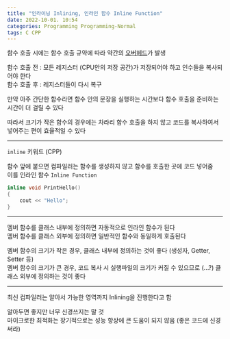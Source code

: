 ```yaml
---
title: "인라이닝 Inlining, 인라인 함수 Inline Function"
date: 2022-10-01. 10:54
categories: Programming Programming-Normal
tags: C CPP
---
```


함수 호출 시에는 함수 호출 규약에 따라 약간의 [오버헤드](https://ttmdacl.github.io/posts/Overhead/)가 발생  

함수 호출 전 : 모든 레지스터 (CPU안의 저장 공간)가 저장되어야 하고 인수들을 복사되어야 한다  
함수 호출 후 : 레지스터들이 다시 복구

만약 아주 간단한 함수라면 함수 안의 문장을 실행하는 시간보다 함수 호출을 준비하는 시간이 더 걸릴 수 있다  

따라서 크기가 작은 함수의 경우에는 차라리 함수 호출을 하지 않고 코드를 복사하여서 넣어주는 편이 효율적일 수 있다  

---

`inline` 키워드 (CPP)  

함수 앞에 붙으면 컴파일러는 함수를 생성하지 않고 함수를 호출한 곳에 코드 넣어줌  
이를 인라인 함수 `Inline Function`  

```cpp
inline void PrintHello()
{
    cout << "Hello";
}
```

---
멤버 함수를 클래스 내부에 정의하면 자동적으로 인라인 함수가 된다  
멤버 함수를 클래스 외부에 정의하면 일반적인 함수와 동일하게 호출된다  

멤버 함수의 크기가 작은 경우, 클래스 내부에 정의하는 것이 좋다 (생성자, Getter, Setter 등)  
멤버 함수의 크기가 큰 경우, 코드 복사 시 실행파일의 크기가 커질 수 있으므로 (...?) 클래스 외부에 정의하는 것이 좋다

---

최신 컴파일러는 알아서 가능한 영역까지 Inlining을 진행한다고 함

알아두면 좋지만 너무 신경쓰지는 말 것  
마이크로한 최적화는 장기적으로는 성능 향상에 큰 도움이 되지 않음 (좋은 코드에 신경써라)
